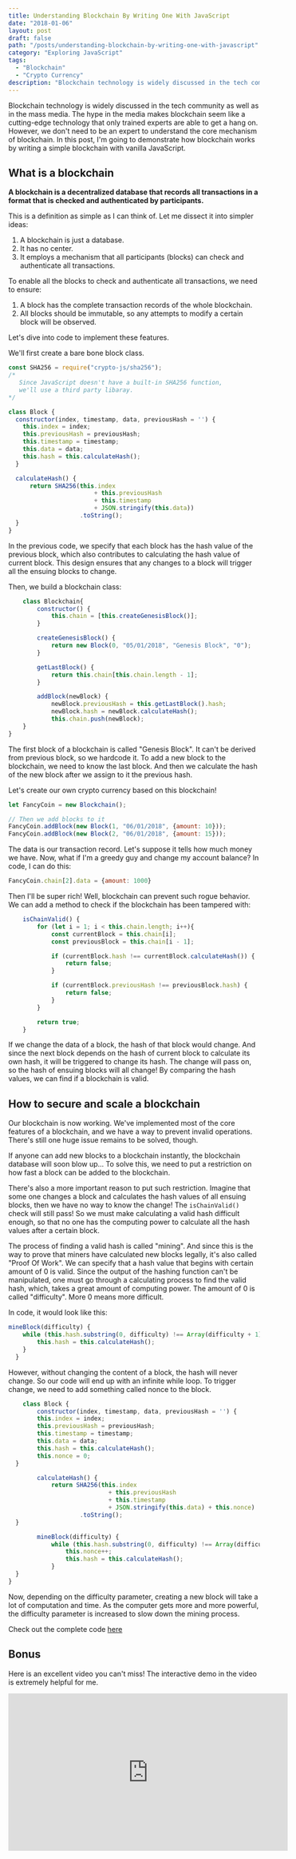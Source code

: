 ```yaml
---
title: Understanding Blockchain By Writing One With JavaScript
date: "2018-01-06"
layout: post
draft: false
path: "/posts/understanding-blockchain-by-writing-one-with-javascript"
category: "Exploring JavaScript"
tags:
  - "Blockchain"
  - "Crypto Currency"
description: "Blockchain technology is widely discussed in the tech community as well as in the mass media. The hype in the media makes blockchain seem like a cutting-edge technology that only trained experts are able to get a hang on. However, we don't need to be an expert to understand the core mechanism of blockchain. In this post, I'm going to demonstrate how blockchain works by writing a simple blockchain with vanilla JavaScript."
---
```


Blockchain technology is widely discussed in the tech community as well as in the mass media. The hype in the media makes blockchain seem like a cutting-edge technology that only trained experts are able to get a hang on. However, we don't need to be an expert to understand the core mechanism of blockchain. In this post, I'm going to demonstrate how blockchain works by writing a simple blockchain with vanilla JavaScript.

## What is a blockchain
**A blockchain is a decentralized database that records all transactions in a format that is checked and authenticated by participants.**

This is a definition as simple as I can think of. Let me dissect it into simpler ideas:
1. A blockchain is just a database.
2. It has no center.
3. It employs a mechanism that all participants (blocks) can check and authenticate all transactions.

To enable all the blocks to check and authenticate all transactions, we need to ensure:
1. A block has the complete transaction records of the whole blockchain.
2. All blocks should be immutable, so any attempts to modify a certain block will be observed.

Let's dive into code to implement these features.

We'll first create a bare bone block class.

```javascript
const SHA256 = require("crypto-js/sha256");
/*
   Since JavaScript doesn't have a built-in SHA256 function,
   we'll use a third party libaray.
*/

class Block {
  constructor(index, timestamp, data, previousHash = '') {
    this.index = index;
    this.previousHash = previousHash;
    this.timestamp = timestamp;
    this.data = data;
    this.hash = this.calculateHash();
  }

  calculateHash() {
      return SHA256(this.index
                        + this.previousHash
                        + this.timestamp
                        + JSON.stringify(this.data))
                    .toString();
  }
}
```

In the previous code, we specify that each block has the hash value of the previous block, which also contributes to calculating the hash value of current block. This design ensures that any changes to a block will trigger all the ensuing blocks to change.

Then, we build a blockchain class:

```javascript
    class Blockchain{
        constructor() {
            this.chain = [this.createGenesisBlock()];
        }

        createGenesisBlock() {
            return new Block(0, "05/01/2018", "Genesis Block", "0");
        }

        getLastBlock() {
            return this.chain[this.chain.length - 1];
        }

        addBlock(newBlock) {
            newBlock.previousHash = this.getLastBlock().hash;
            newBlock.hash = newBlock.calculateHash();
            this.chain.push(newBlock);
    }
}
```
The first block of a blockchain is called "Genesis Block". It can't be derived from previous block, so we hardcode it. To add a new block to the blockchain, we need to know the last block. And then we calculate the hash of the new block after we assign to it the previous hash.

Let's create our own crypto currency based on this blockchain!

```javascript
let FancyCoin = new Blockchain();

// Then we add blocks to it
FancyCoin.addBlock(new Block(1, "06/01/2018", {amount: 10}));
FancyCoin.addBlock(new Block(2, "06/01/2018", {amount: 15}));
```

The data is our transaction record. Let's suppose it tells how much money we have. Now, what if I'm a greedy guy and change my account balance? In code, I can do this:

```javascript
FancyCoin.chain[2].data = {amount: 1000}
```

Then I'll be super rich! Well, blockchain can prevent such rogue behavior. We can add a method to check if the blockchain has been tampered with:

```javascript
    isChainValid() {
        for (let i = 1; i < this.chain.length; i++){
            const currentBlock = this.chain[i];
            const previousBlock = this.chain[i - 1];

            if (currentBlock.hash !== currentBlock.calculateHash()) {
                return false;
            }

            if (currentBlock.previousHash !== previousBlock.hash) {
                return false;
            }
        }

        return true;
    }
```

If we change the data of a block, the hash of that block would change. And since the next block depends on the hash of current block to calculate its own hash, it will be triggered to change its hash. The change will pass on, so the hash of ensuing blocks will all change! By comparing the hash values, we can find if a blockchain is valid.

## How to secure and scale a blockchain

Our blockchain is now working. We've implemented most of the core features of a blockchain, and we have a way to prevent invalid operations. There's still one huge issue remains to be solved, though.

If anyone can add new blocks to a blockchain instantly, the blockchain database will soon blow up... To solve this, we need to put a restriction on how fast a block can be added to the blockchain.

There's also a more important reason to put such restriction. Imagine that some one changes a block and calculates the hash values of all ensuing blocks, then we have no way to know the change! The `isChainValid()` check will still pass! So we must make calculating a valid hash difficult enough, so that no one has the computing power to calculate all the hash values after a certain block.

The process of finding a valid hash is called "mining". And since this is the way to prove that miners have calculated new blocks legally, it's also called "Proof Of Work". We can specify that a hash value that begins with certain amount of 0 is valid. Since the output of the hashing function can't be manipulated, one must go through a calculating process to find the valid hash, which, takes a great amount of computing power. The amount of 0 is called "difficulty". More 0 means more difficult.

In code, it would look like this:

```javascript
mineBlock(difficulty) {
    while (this.hash.substring(0, difficulty) !== Array(difficulty + 1).join("0")) {
        this.hash = this.calculateHash();
    }
  }
```

However, without changing the content of a block, the hash will never change. So our code will end up with an infinite while loop. To trigger change, we need to add something called nonce to the block.

```javascript
    class Block {
        constructor(index, timestamp, data, previousHash = '') {
        this.index = index;
        this.previousHash = previousHash;
        this.timestamp = timestamp;
        this.data = data;
        this.hash = this.calculateHash();
        this.nonce = 0;
  }

        calculateHash() {
            return SHA256(this.index
                            + this.previousHash
                            + this.timestamp
                            + JSON.stringify(this.data) + this.nonce)
                    .toString();
  }

        mineBlock(difficulty) {
            while (this.hash.substring(0, difficulty) !== Array(difficulty + 1).join("0")) {
                this.nonce++;
                this.hash = this.calculateHash();
            }
  }
}
```

Now, depending on the difficulty parameter, creating a new block will take a lot of computation and time. As the computer gets more and more powerful, the difficulty parameter is increased to slow down the mining process.

Check out the complete code [here](https://gist.github.com/leihuang69/4dcf21d3860ed260a9f5b8289ebc045b)

## Bonus
Here is an excellent video you can't miss! The interactive demo in the video is extremely helpful for me.

<iframe width="560" height="315" src="https://www.youtube.com/embed/_160oMzblY8?rel=0" frameborder="0" allow="autoplay; encrypted-media" allowfullscreen></iframe>
